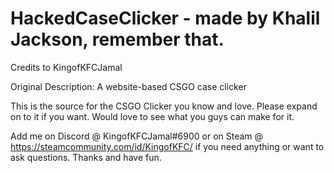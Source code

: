 # HackedCaseClicker - made by Khalil Jackson, remember that. 
Credits to KingofKFCJamal

Original Description:
A website-based CSGO case clicker

This is the source for the CSGO Clicker you know and love. Please expand on to it if you want. Would love to see what you guys can make for it.

Add me on Discord @ KingofKFCJamal#6900 or on Steam @ https://steamcommunity.com/id/KingofKFC/ if you need anything or want to ask questions. Thanks and have fun.
